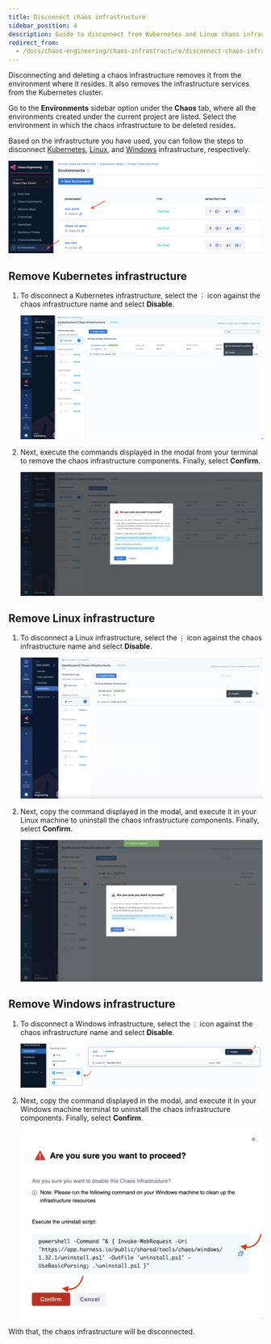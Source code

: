 ```yaml
---
title: Disconnect chaos infrastructure
sidebar_position: 4
description: Guide to disconnect from Kubernetes and Linux chaos infrastructure
redirect_from:
  - /docs/chaos-engineering/chaos-infrastructure/disconnect-chaos-infrastructure
---
```


Disconnecting and deleting a chaos infrastructure removes it from the environment where it resides. It also removes the infrastructure services from the Kubernetes cluster.

Go to the **Environments** sidebar option under the **Chaos** tab, where all the environments created under the current project are listed. Select the environment in which the chaos infrastructure to be deleted resides.

Based on the infrastructure you have used, you can follow the steps to disconnect [Kubernetes](#remove-kubernetes-infrastructure), [Linux](#remove-linux-infrastructure), and [Windows](#remove-windows-infrastructure) infrastructure, respectively.

  ![select to disconnect](./static/disconnect-chaos-infrastructure/select-to-disconnect.png)

## Remove Kubernetes infrastructure

1. To disconnect a Kubernetes infrastructure, select the `⋮` icon against the chaos infrastructure name and select **Disable**.

    ![Delete Chaos Infra](./static/disconnect-chaos-infrastructure/delete-chaos-infra-short.png)

2. Next, execute the commands displayed in the modal from your terminal to remove the chaos infrastructure components. Finally, select **Confirm**.

    ![Execute Delete Commands](./static/disconnect-chaos-infrastructure/execute-delete-commands.png)


## Remove Linux infrastructure

1. To disconnect a Linux infrastructure, select the `⋮` icon against the chaos infrastructure name and select **Disable**.

    ![Delete Chaos Infra](./static/disconnect-chaos-infrastructure/12.delete-infra.png)

2. Next, copy the command displayed in the modal, and execute it in your Linux machine to uninstall the chaos infrastructure components. Finally, select **Confirm**.

    ![Execute Delete Command](./static/disconnect-chaos-infrastructure/13.execute-command.png)

## Remove Windows infrastructure

1. To disconnect a Windows infrastructure, select the `⋮` icon against the chaos infrastructure name and select **Disable**.

    ![Delete Chaos Infra](./static/windows-infrastructure/disable-1.png)

2. Next, copy the command displayed in the modal, and execute it in your Windows machine terminal to uninstall the chaos infrastructure components. Finally, select **Confirm**.

    ![Execute Delete Command](./static/windows-infrastructure/click-confirm-2.png)


With that, the chaos infrastructure will be disconnected.
